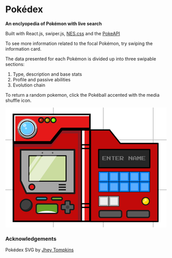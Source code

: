 # Pokédex 
**An enclyopedia of Pokémon with live search**

Built with React.js, swiper.js, [NES.css](https://nostalgic-css.github.io/NES.css/) and the [PokeAPI](https://pokeapi.co/)

To see more information related to the focal Pokémon, try swiping the information card.

The data presented for each Pokémon is divided up into three swipable sections: 

1. Type, description and base stats
1. Profile and passive abilities
1. Evolution chain

To return a random pokemon, click the Pokéball accented with the media shuffle icon.

![App preview](/Hero.png)


### Acknowledgements

Pokédex SVG by [Jhey Tompkins](https://jhey.dev/)
